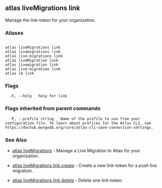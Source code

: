 ## atlas liveMigrations link

Manage the link-token for your organization.




### Aliases
```

atlas liveMigrations link
atlas livemigrations link
atlas live-migrations link
atlas liveMigration link
atlas livemigration link
atlas live-migration link
atlas lm link
```



### Flags

```
  -h, --help   help for link

```


### Flags inherited from parent commands

```
  -P, --profile string   Name of the profile to use from your configuration file. To learn about profiles for the Atlas CLI, see https://dochub.mongodb.org/core/atlas-cli-save-connection-settings.

```

### See Also


* [atlas liveMigrations](atlas_liveMigrations.md)	- Manage a Live Migration to Atlas for your organization.

* [atlas liveMigrations link create](atlas_liveMigrations_link_create.md)	- Create a new link-token for a push live migration.

* [atlas liveMigrations link delete](atlas_liveMigrations_link_delete.md)	- Delete one link-token.



